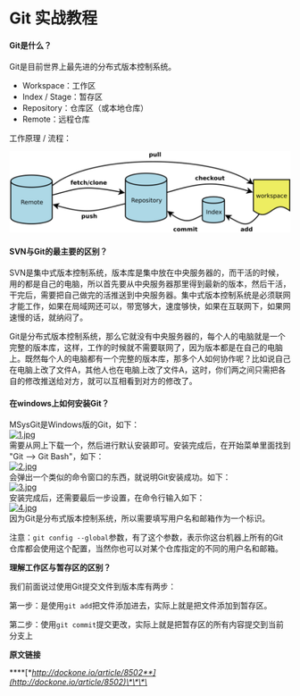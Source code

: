# Git 实战教程

#### Git是什么？

Git是目前世界上最先进的分布式版本控制系统。  


* Workspace：工作区
* Index / Stage：暂存区
* Repository：仓库区（或本地仓库）
* Remote：远程仓库

  
工作原理 / 流程：

![](../.gitbook/assets/image%20%2852%29.png)

#### SVN与Git的最主要的区别？

SVN是集中式版本控制系统，版本库是集中放在中央服务器的，而干活的时候，用的都是自己的电脑，所以首先要从中央服务器那里得到最新的版本，然后干活，干完后，需要把自己做完的活推送到中央服务器。集中式版本控制系统是必须联网才能工作，如果在局域网还可以，带宽够大，速度够快，如果在互联网下，如果网速慢的话，就纳闷了。  
  
Git是分布式版本控制系统，那么它就没有中央服务器的，每个人的电脑就是一个完整的版本库，这样，工作的时候就不需要联网了，因为版本都是在自己的电脑上。既然每个人的电脑都有一个完整的版本库，那多个人如何协作呢？比如说自己在电脑上改了文件A，其他人也在电脑上改了文件A，这时，你们两之间只需把各自的修改推送给对方，就可以互相看到对方的修改了。  


#### 在windows上如何安装Git？

MSysGit是Windows版的Git，如下：  
[![1.jpg](http://dockone.io/uploads/article/20190119/6bf19d91eada9e6011b5671f2f7ee251.jpg)](http://dockone.io/uploads/article/20190119/6bf19d91eada9e6011b5671f2f7ee251.jpg)  
需要从网上下载一个，然后进行默认安装即可。安装完成后，在开始菜单里面找到 "Git --&gt; Git Bash"，如下：  
[![2.jpg](http://dockone.io/uploads/article/20190119/0623b1abb4e7ba77766d527a04fc3ef6.jpg)](http://dockone.io/uploads/article/20190119/0623b1abb4e7ba77766d527a04fc3ef6.jpg)  
会弹出一个类似的命令窗口的东西，就说明Git安装成功。如下：  
[![3.jpg](http://dockone.io/uploads/article/20190119/587e39fbbffb33639e2c8ee3cd14a6b0.jpg)](http://dockone.io/uploads/article/20190119/587e39fbbffb33639e2c8ee3cd14a6b0.jpg)  
安装完成后，还需要最后一步设置，在命令行输入如下：  
[![4.jpg](http://dockone.io/uploads/article/20190119/ce0d7280998f7e3be56aba4cfb1d188e.jpg)](http://dockone.io/uploads/article/20190119/ce0d7280998f7e3be56aba4cfb1d188e.jpg)  
因为Git是分布式版本控制系统，所以需要填写用户名和邮箱作为一个标识。  
  
注意：`git config --global`参数，有了这个参数，表示你这台机器上所有的Git仓库都会使用这个配置，当然你也可以对某个仓库指定的不同的用户名和邮箱。

**理解工作区与暂存区的区别？**

 我们前面说过使用Git提交文件到版本库有两步：  
  
第一步：是使用`git add`把文件添加进去，实际上就是把文件添加到暂存区。  
  
第二步：使用`git commit`提交更改，实际上就是把暂存区的所有内容提交到当前分支上





**原文链接**

\*\*\*\*[**http://dockone.io/article/8502**](http://dockone.io/article/8502)\*\*\*\*

